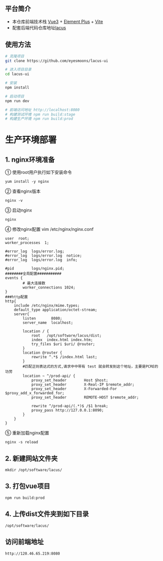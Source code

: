## 平台简介
- 本仓库前端技术栈 [Vue3](https://v3.cn.vuejs.org) + [Element Plus](https://element-plus.org/zh-CN) + [Vite](https://cn.vitejs.dev) 
- 配套后端代码仓库地址[lacus](https://github.com/eyesmoons/lacus)

## 使用方法

```bash
# 克隆项目
git clone https://github.com/eyesmoons/lacus-ui

# 进入项目目录
cd lacus-ui

# 安装
npm install

# 启动项目
npm run dev

# 前端访问地址 http://localhost:8080
# 构建测试环境 npm run build:stage
# 构建生产环境 npm run build:prod
```

# 生产环境部署
## 1. nginx环境准备
① 使用root用户执行如下安装命令
```shell
yum install -y nginx
```
② 查看nginx版本
```shell
nginx -v
```
③ 启动nginx
```shell
nginx
```
④ 修改nginx配置
vim /etc/nginx/nginx.conf
```shell
user  root;
worker_processes  1;

#error_log  logs/error.log;
#error_log  logs/error.log  notice;
#error_log  logs/error.log  info;

#pid        logs/nginx.pid;
########全局配置###########
events {
        # 最大连接数
        worker_connections 1024;
}
###http配置
http{
    include /etc/nginx/mime.types;
    default_type application/octet-stream;
    server{
        listen       8080;
        server_name  localhost;

        location / {
            root   /opt/software/lacus/dist;
            index  index.html index.htm;
            try_files $uri $uri/ @router;
        }
        location @router {
            rewrite ^.*$ /index.html last;
        }
        #匹配正则表达式的方式,请求中中带有 test 就会转发到这个地址，主要是PCRE的功劳
        location ~ ^/prod-api/ {
            proxy_set_header        Host $host;
            proxy_set_header        X-Real-IP $remote_addr;
            proxy_set_header        X-Forwarded-For $proxy_add_x_forwarded_for;
            proxy_set_header        REMOTE-HOST $remote_addr;

            rewrite ^/prod-api/(.*)$ /$1 break;
            proxy_pass http://127.0.0.1:8090;
        }
    }
}
```
⑤ 重新加载nginx配置
```shell
nginx -s reload
```
## 2. 新建网站文件夹
```shell
mkdir /opt/software/lacus/
```
## 3. 打包vue项目
```shell
npm run build:prod
```
## 4. 上传dist文件夹到如下目录
```shell
/opt/software/lacus/
```
## 访问前端地址
```shell
http://120.46.65.219:8080
```
